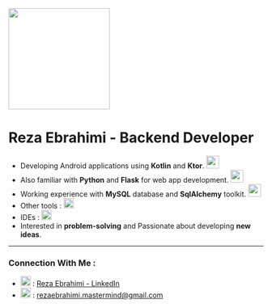 <div>
<img style="height:200px" src="https://github.com/rezaaebraahimi/rezaaebraahimi/assets/117990649/5a1e6dd0-8ebd-459b-90f6-9030e7b3e174"/>
<h1>Reza Ebrahimi - Backend Developer</h1>

- Developing Android applications using **Kotlin** and **Ktor**. <img style="height:25px" src="https://skillicons.dev/icons?i=kotlin,ktor&theme=dark"/><br>
- Also familiar with **Python** and **Flask** for web app development. <img style="height:25px" src="https://skillicons.dev/icons?i=python,flask&theme=dark"/> <br>
- Working experience with **MySQL** database and **SqlAlchemy** toolkit. <img style="height:25px" src="https://skillicons.dev/icons?i=mysql&theme=dark" /><br>
- Other tools : <img style="height:20px" src="https://skillicons.dev/icons?i=git,github,html,css&theme=dark" />
- IDEs : <img style="height:20px" src="https://skillicons.dev/icons?i=androidstudio,vscode,idea&theme=dark" />
- Interested in **problem-solving** and Passionate about developing **new ideas**. <br>

<hr>
<h3>Connection With Me :</h3>
  
- <img style="height:20px" src="https://skillicons.dev/icons?i=linkedin&theme=dark" />    : [Reza Ebrahimi - LinkedIn](https://www.linkedin.com/in/reza-ebrahimi-37a48a260) 
- <img style="height:20px" src="https://skillicons.dev/icons?i=gmail&theme=dark" />    : rezaebrahimi.mastermind@gmail.com 

</div>
